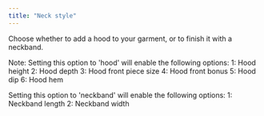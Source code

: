 ```yaml
---
title: "Neck style"
---
```


Choose whether to add a hood to your garment, or to finish it with a neckband.

Note: Setting this option to 'hood' will enable the following options: 1: Hood height 2: Hood depth 3: Hood front piece size 4: Hood front bonus 5: Hood dip 6: Hood hem

Setting this option to 'neckband' will enable the following options: 1: Neckband length 2: Neckband width
